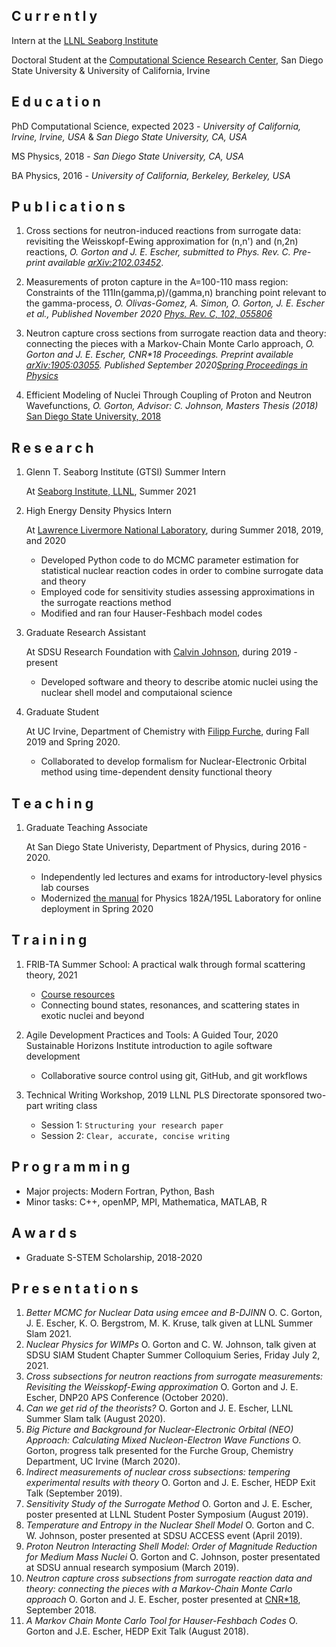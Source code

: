 ## C u r r e n t l y
Intern at the [LLNL Seaborg Institute](https://seaborg.llnl.gov)

Doctoral Student at the [Computational Science Research Center](http://www.csrc.sdsu.edu/), San Diego State University & University of California, Irvine

## E d u c a t i o n

PhD Computational Science, expected 2023 - _University of California, Irvine, Irvine, USA_ & _San Diego State University, CA, USA_

MS Physics, 2018 - _San Diego State University, CA, USA_

BA Physics, 2016 - _University of California, Berkeley, Berkeley, USA_

## P u b l i c a t i o n s

1. Cross sections for neutron-induced reactions from surrogate data: revisiting the Weisskopf-Ewing approximation for (n,n') and (n,2n) reactions, _O. Gorton and J. E. Escher, submitted to Phys. Rev. C. Pre-print available [arXiv:2102.03452](https://arxiv.org/abs/2102.03452)_.

2. Measurements of proton capture in the A=100-110 mass region: Constraints of the 111In(gamma,p)/(gamma,n) branching point relevant to the
gamma-process, _O. Olivas-Gomez, A. Simon, O. Gorton, J. E. Escher et al., Published November 2020 [Phys. Rev. C, 102, 055806](https://journals.aps.org/prc/abstract/10.1103/PhysRevC.102.055806)_

3. Neutron capture cross sections from surrogate reaction data and theory: connecting the pieces with a Markov-Chain Monte Carlo approach, _O. Gorton and J. E. Escher, CNR*18 Proceedings. Preprint available [arXiv:1905:03055](https://arxiv.org/abs/1905.03055). Published September 2020[Spring Proceedings in Physics](https://doi.org/10.1007/978-3-030-58082-7_28)_

4. Efficient Modeling of Nuclei Through Coupling of Proton and Neutron Wavefunctions, _O. Gorton, Advisor: C. Johnson, Masters Thesis (2018)_ [San Diego State University, 2018](https://csu-sdsu.primo.exlibrisgroup.com/permalink/01CALS_SDL/r45sar/alma991023475280402917)

## R e s e a r c h
1. Glenn T. Seaborg Institute (GTSI) Summer Intern

   At [Seaborg Institute, LLNL](https://seaborg.llnl.gov), Summer 2021

2. High Energy Density Physics Intern  
   
   At [Lawrence Livermore National Laboratory](https://www.llnl.gov), during
   Summer 2018, 2019, and 2020
    - Developed Python code to do MCMC parameter estimation for statistical nuclear reaction codes in order to combine surrogate data and theory
    - Employed code for sensitivity studies assessing approximations in the surrogate reactions method
    - Modified and ran four Hauser-Feshbach model codes

3. Graduate Research Assistant

   At SDSU Research Foundation with [Calvin Johnson](http://sci.sdsu.edu/johnson/), during 2019 - present
   - Developed software and theory to describe atomic nuclei using the nuclear shell model and computaional science

4. Graduate Student

   At UC Irvine, Department of Chemistry with [Filipp Furche](https://ffgroup.chem.uci.edu/members/filipp/), during Fall 2019 and Spring 2020.
   - Collaborated to develop formalism for Nuclear-Electronic Orbital method using time-dependent density functional theory

## T e a c h i n g
1. Graduate Teaching Associate

   At San Diego State Univeristy, Department of Physics, during 2016 - 2020.
   - Independently led lectures and exams for introductory-level physics lab courses
   - Modernized [the manual](https://docs.google.com/document/d/1pejqikoYhlaIMhSzBzUzrnh2hDrC_q-bEcJCeflpX7w/edit?usp=sharing) for Physics 182A/195L Laboratory for online deployment in Spring 2020

## T r a i n i n g
1. FRIB-TA Summer School: A practical walk through formal scattering theory, 2021
   - [Course resources](https://fribtascattering.github.io)
   -  Connecting bound states, resonances, and scattering states in exotic nuclei and beyond

2. Agile Development Practices and Tools: A Guided Tour, 2020
   Sustainable Horizons Institute introduction to agile software development
   - Collaborative source control using git, GitHub, and git workflows

3. Technical Writing Workshop, 2019
   LLNL PLS Directorate sponsored two-part writing class
   - Session 1: ``Structuring your research paper``
   - Session 2: ``Clear, accurate, concise writing``

## P r o g r a m m i n g
- Major projects: Modern Fortran, Python, Bash
- Minor tasks: C++, openMP, MPI, Mathematica, MATLAB, R

## A w a r d s
- Graduate S-STEM Scholarship, 2018-2020

## P r e s e n t a t i o n s
1. _Better MCMC for Nuclear Data using emcee and B-DJINN_ O. C. Gorton, J. E. Escher, K. O. Bergstrom, M. K. Kruse, talk given at LLNL Summer Slam 2021.
2. _Nuclear Physics for WIMPs_ O. Gorton and C. W. Johnson, talk given at SDSU SIAM Student Chapter Summer Colloquium Series,
 Friday July 2, 2021.
3. _Cross subsections for neutron reactions from surrogate measurements:  Revisiting the Weisskopf-Ewing approximation_ O. Gorton and J. E. Escher, DNP20 APS Conference (October 2020).
4. _Can we get rid of the theorists?_ O. Gorton and J. E. Escher, LLNL Summer Slam talk (August 2020).
5. _Big Picture and Background for Nuclear-Electronic Orbital (NEO) Approach: Calculating Mixed Nucleon-Electron Wave Functions_ O. Gorton, progress talk presented for the Furche Group, Chemistry Department, UC Irvine (March 2020).
6. _Indirect measurements of nuclear cross subsections: tempering experimental results with theory_ O. Gorton and J. E. Escher, HEDP Exit Talk (September 2019).
7. _Sensitivity Study of the Surrogate Method_ O. Gorton and J. E. Escher, poster presented at LLNL Student Poster Symposium (August 2019).
8. _Temperature and Entropy in the Nuclear Shell Model_ O. Gorton and C. W. Johnson, poster presented at SDSU ACCESS event (April 2019).
9. _Proton Neutron Interacting Shell Model: Order of Magnitude Reduction for Medium Mass Nuclei_ O. Gorton and C. Johnson, poster presentated at SDSU annual research symposium (March 2019).
10. _Neutron capture cross subsections from surrogate reaction data and theory: connecting the pieces with a Markov-Chain Monte Carlo approach_ O. Gorton and J. E. Escher, poster presented at [CNR*18](https://indico.bnl.gov/event/4158/),  September 2018.
11. _A Markov Chain Monte Carlo Tool for Hauser-Feshbach Codes_ O. Gorton and J.E. Escher, HEDP Exit Talk (August 2018).
